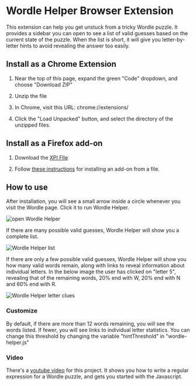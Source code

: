 # Wordle Helper Browser Extension

This extension can help you get unstuck from a tricky Wordle puzzle.  It provides a sidebar you can open to see a list of valid guesses based on the current state of the puzzle.  When the list is short, it will give you letter-by-letter hints to avoid revealing the answer too easily.

## Install as a Chrome Extension

1) Near the top of this page, expand the green "Code" dropdown, and choose "Download ZIP"

2) Unzip the file

3) In Chrome, visit this URL: chrome://extensions/

4) Click the "Load Unpacked" button, and select the directory of the unzipped files.

## Install as a Firefox add-on

1) Download the [XPI FIle](https://theotrain.github.io/images/wordle_helper-1.0.0-fx.xpi)

2) Follow [these instructions](https://support.mozilla.org/en-US/kb/unable-install-add-ons-extensions-or-themes?redirectslug=Unable+to+install+add-ons&redirectlocale=en-US#w_you-are-asked-to-download-the-add-on-rather-than-installing-it) for installing an add-on from a file.

## How to use

After installation, you will see a small arrow inside a circle whenever you visit the Wordle page.  Click it to run Wordle Helper.

![open Wordle Helper](https://theotrain.github.io/images/wordle-helper-open.jpg)

If there are many possible valid guesses, Wordle Helper will show you a complete list.

![Wordle Helper list](https://theotrain.github.io/images/wordle-helper-list.jpg)

If there are only a few possible valid guesses, Wordle Helper will show you how many valid words remain, along with links to reveal information about individual letters.  In the below image the user has clicked on "letter 5", revealing that of the remaining words, 20% end with W, 20% end with N and 60% end with R.

![Wordle Helper letter clues](https://theotrain.github.io/images/wordle-helper-clues.jpg)

### Customize

By default, if there are more than 12 words remaining, you will see the words listed. If fewer, you will see links to individual letter statistics.  You can change this threshold by changing the variable "hintThreshold" in "wordle-helper.js"

### Video

There's a [youtube video](https://youtu.be/iL4ZigGiN1E ) for this project.  It shows you how to write a regular expression for a Wordle puzzle, and gets you started with the Javascript. 